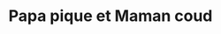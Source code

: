 ---
title: "Papa pique et Maman coud"
url: /les-sables-dolonne/papa-pique-et-maman-coud/
shop: Modehaus
---